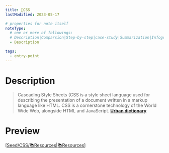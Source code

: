 ```yaml
---
title: 🚪CSS
lastModified: 2023-05-17

# properties for note itself
noteType:
  # one or more of followings: 
  # Description|Comparsion|Step-by-step|case-study|Summarization|Infographic
  - Description

tags:
  - entry-point
---
```

# Description
> Cascading Style Sheets (CSS is a style sheet language used for describing the presentation of a document written in a markup language like HTML. CSS is a cornerstone technology of the World Wide Web, alongside HTML and JavaScript. **[Urban dictionary](https://www.urbandictionary.com/define.php?term=Cascading+Style+Sheets%28CSS%29)**

# Preview
[[Seed/CSS/📚Resources|📚Resources]]

[//begin]: # "Autogenerated link references for markdown compatibility"
[Seed/CSS/📚Resources|📚Resources]: 📚Resources "📚Resources"
[//end]: # "Autogenerated link references"